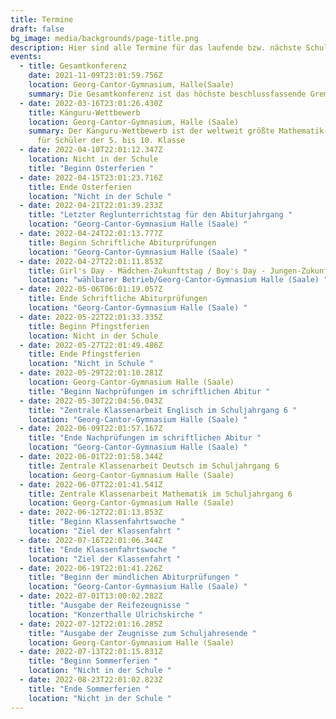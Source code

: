 ```yaml
---
title: Termine
draft: false
bg_image: media/backgrounds/page-title.png
description: Hier sind alle Termine für das laufende bzw. nächste Schuljahr aufgelistet.
events:
  - title: Gesamtkonferenz
    date: 2021-11-09T23:01:59.756Z
    location: Georg-Cantor-Gymnasium, Halle(Saale)
    summary: Die Gesamtkonferenz ist das höchste beschlussfassende Gremium der Schule.
  - date: 2022-03-16T23:01:26.430Z
    title: Känguru-Wettbewerb
    location: Georg-Cantor-Gymnasium, Halle (Saale)
    summary: Der Känguru-Wettbewerb ist der weltweit größte Mathematik-Wettbewerb
      für Schüler der 5. bis 10. Klasse
  - date: 2022-04-10T22:01:12.347Z
    location: Nicht in der Schule
    title: "Beginn Osterferien "
  - date: 2022-04-15T23:01:23.716Z
    title: Ende Osterferien
    location: "Nicht in der Schule "
  - date: 2022-04-21T22:01:39.233Z
    title: "Letzter Reglunterrichtstag für den Abiturjahrgang "
    location: "Georg-Cantor-Gymnasium Halle (Saale) "
  - date: 2022-04-24T22:01:13.777Z
    title: Beginn Schriftliche Abiturprüfungen
    location: "Georg-Cantor-Gymnasium Halle (Saale) "
  - date: 2022-04-27T22:01:11.853Z
    title: Girl's Day - Mädchen-Zukunftstag / Boy's Day - Jungen-Zukunftstag
    location: "wählbarer Betrieb/Georg-Cantor-Gymnasium Halle (Saale) "
  - date: 2022-05-06T06:01:19.057Z
    title: Ende Schriftliche Abiturprüfungen
    location: "Georg-Cantor-Gymnasium Halle (Saale) "
  - date: 2022-05-22T22:01:33.335Z
    title: Beginn Pfingstferien
    location: Nicht in der Schule
  - date: 2022-05-27T22:01:49.486Z
    title: Ende Pfingstferien
    location: "Nicht in Schule "
  - date: 2022-05-29T22:01:10.281Z
    location: Georg-Cantor-Gymnasium Halle (Saale)
    title: "Beginn Nachprüfungen im schriftlichen Abitur "
  - date: 2022-05-30T22:04:56.043Z
    title: "Zentrale Klassenarbeit Englisch im Schuljahrgang 6 "
    location: "Georg-Cantor-Gymnasium Halle (Saale) "
  - date: 2022-06-09T22:01:57.167Z
    title: "Ende Nachprüfungen im schriftlichen Abitur "
    location: "Georg-Cantor-Gymnasium Halle (Saale) "
  - date: 2022-06-01T22:01:58.344Z
    title: Zentrale Klassenarbeit Deutsch im Schuljahrgang 6
    location: Georg-Cantor-Gymnasium Halle (Saale)
  - date: 2022-06-07T22:01:41.541Z
    title: Zentrale Klassenarbeit Mathematik im Schuljahrgang 6
    location: Georg-Cantor-Gymnasium Halle (Saale)
  - date: 2022-06-12T22:01:13.853Z
    title: "Beginn Klassenfahrtswoche "
    location: "Ziel der Klassenfahrt "
  - date: 2022-07-16T22:01:06.344Z
    title: "Ende Klassenfahrtswoche "
    location: "Ziel der Klassenfahrt "
  - date: 2022-06-19T22:01:41.226Z
    title: "Beginn der mündlichen Abiturprüfungen "
    location: "Georg-Cantor-Gymnasium Halle (Saale) "
  - date: 2022-07-01T13:00:02.282Z
    title: "Ausgabe der Reifezeugnisse "
    location: "Konzerthalle Ulrichskirche "
  - date: 2022-07-12T22:01:16.285Z
    title: "Ausgabe der Zeugnisse zum Schuljahresende "
    location: Georg-Cantor-Gymnasium Halle (Saale)
  - date: 2022-07-13T22:01:15.831Z
    title: "Beginn Sommerferien "
    location: "Nicht in der Schule "
  - date: 2022-08-23T22:01:02.823Z
    title: "Ende Sommerferien "
    location: "Nicht in der Schule "
---
```

